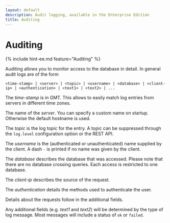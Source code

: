 ```yaml
---
layout: default
description: Audit logging, available in the Enterprise Edition
title: Auditing
---
```

Auditing
========

{% include hint-ee.md feature="Auditing" %}

Auditing allows you to monitor access to the database in detail. In general
audit logs are of the form

```
<time-stamp> | <server> | <topic> | <username> | <database> | <client-ip> | <authentication> | <text1> | <text2> | ...
```

The *time-stamp* is in GMT. This allows to easily match log entries from servers
in different time zones.

The name of the *server*. You can specify a custom name on startup. Otherwise
the default hostname is used.

The *topic* is the log topic for the entry. A topic can be suppressed through
the `log.level` configuration option or the REST API.

The *username* is the (authenticated or unauthenticated) name supplied by the
client. A dash `-` is printed if no name was given by the client.

The *database* describes the database that was accessed. Please note that there
are no database crossing queries. Each access is restricted to one database.

The *client-ip* describes the source of the request.

The *authentication* details the methods used to authenticate the user.

Details about the requests follow in the additional fields.

Any additional fields (e.g. *text1* and *text2*) will be determined by the type
of log message. Most messages will include a status of `ok` or `failed`.
